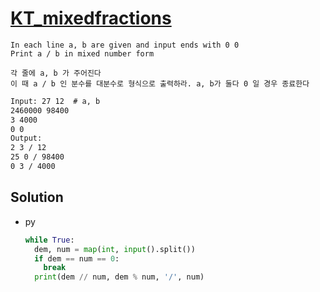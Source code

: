 # [KT_mixedfractions](https://open.kattis.com/problems/mixedfractions)

```en
In each line a, b are given and input ends with 0 0
Print a / b in mixed number form
```

```kr
각 줄에 a, b 가 주어진다
이 때 a / b 인 분수를 대분수로 형식으로 출력하라. a, b가 둘다 0 일 경우 종료한다
```

```txt
Input: 27 12  # a, b
2460000 98400
3 4000
0 0
Output:
2 3 / 12
25 0 / 98400
0 3 / 4000
```

## Solution

* py

  ```py
  while True:
    dem, num = map(int, input().split())
    if dem == num == 0:
      break
    print(dem // num, dem % num, '/', num)
  ```
